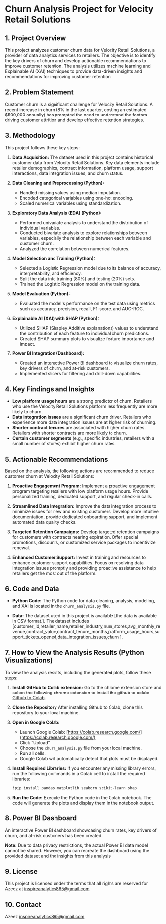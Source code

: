 # Churn Analysis Project for Velocity Retail Solutions

## 1. Project Overview

This project analyzes customer churn data for Velocity Retail Solutions, a provider of data analytics services to retailers. The objective is to identify the key drivers of churn and develop actionable recommendations to improve customer retention. The analysis utilizes machine learning and Explainable AI (XAI) techniques to provide data-driven insights and recommendations for improving customer retention.

## 2. Problem Statement

Customer churn is a significant challenge for Velocity Retail Solutions. A recent increase in churn (8% in the last quarter, costing an estimated \$500,000 annually) has prompted the need to understand the factors driving customer attrition and develop effective retention strategies.

## 3. Methodology

This project follows these key steps:

1.  **Data Acquisition:** The dataset used in this project contains historical customer data from Velocity Retail Solutions. Key data elements include retailer demographics, contract information, platform usage, support interactions, data integration issues, and churn status.

2.  **Data Cleaning and Preprocessing (Python):**
    *   Handled missing values using median imputation.
    *   Encoded categorical variables using one-hot encoding.
    *   Scaled numerical variables using standardization.

3.  **Exploratory Data Analysis (EDA) (Python):**
    *   Performed univariate analysis to understand the distribution of individual variables.
    *   Conducted bivariate analysis to explore relationships between variables, especially the relationship between each variable and customer churn.
    *   Analyzed the correlation between numerical features.

4.  **Model Selection and Training (Python):**
    *   Selected a Logistic Regression model due to its balance of accuracy, interpretability, and efficiency.
    *   Split the data into training (80%) and testing (20%) sets.
    *   Trained the Logistic Regression model on the training data.

5.  **Model Evaluation (Python):**
    *   Evaluated the model's performance on the test data using metrics such as accuracy, precision, recall, F1-score, and AUC-ROC.

6.  **Explainable AI (XAI) with SHAP (Python):**
    *   Utilized SHAP (Shapley Additive explanations) values to understand the contribution of each feature to individual churn predictions.
    *   Created SHAP summary plots to visualize feature importance and impact.

7.  **Power BI Integration (Dashboard):**
    *   Created an interactive Power BI dashboard to visualize churn rates, key drivers of churn, and at-risk customers.
    *   Implemented slicers for filtering and drill-down capabilities.

## 4. Key Findings and Insights

*   **Low platform usage hours** are a strong predictor of churn. Retailers who use the Velocity Retail Solutions platform less frequently are more likely to churn.
*   **Data integration issues** are a significant churn driver. Retailers who experience more data integration issues are at higher risk of churning.
*   **Shorter contract tenures** are associated with higher churn rates. Retailers with shorter contracts are more likely to churn.
*   **Certain customer segments** (e.g., specific industries, retailers with a small number of stores) exhibit higher churn rates.

## 5. Actionable Recommendations

Based on the analysis, the following actions are recommended to reduce customer churn at Velocity Retail Solutions:

1.  **Proactive Engagement Program:** Implement a proactive engagement program targeting retailers with low platform usage hours. Provide personalized training, dedicated support, and regular check-in calls.

2.  **Streamlined Data Integration:** Improve the data integration process to minimize issues for new and existing customers. Develop more intuitive documentation, provide dedicated onboarding support, and implement automated data quality checks.

3.  **Targeted Retention Campaigns:** Develop targeted retention campaigns for customers with contracts nearing expiration. Offer special promotions, discounts, or customized service packages to incentivize renewal.

4.  **Enhanced Customer Support:** Invest in training and resources to enhance customer support capabilities. Focus on resolving data integration issues promptly and providing proactive assistance to help retailers get the most out of the platform.

## 6. Code and Data

*   **Python Code:** The Python code for data cleaning, analysis, modeling, and XAI is located in the `churn_analysis.py` file.

*   **Data:** The dataset used in this project is available [the data is available in CSV format.]. The dataset includes [customer_id,retailer_name,retailer_industry,num_stores,avg_monthly_revenue,contract_value,contract_tenure_months,platform_usage_hours,support_tickets_opened,data_integration_issues,churn
].

## 7. How to View the Analysis Results (Python Visualizations)

To view the analysis results, including the generated plots, follow these steps:

1.  **Install GitHub to Colab extension:** Go to the chrome extension store and select the following chrome extension to install the github to colab: [Github to Colab](https://chrome.google.com/webstore/detail/githubtocolab/amgpgjjokjmgbamipkognjkndhaandck?hl=en).

2.  **Clone the Repository** After installing Github to Colab, clone this repository to your local machine.

3.  **Open in Google Colab:**
    *   Launch Google Colab: [https://colab.research.google.com/](https://colab.research.google.com/)
    *   Click “Upload”
    *   Choose the `churn_analysis.py` file from your local machine.
    * Run all cells.
    * Google Colab will automatically detect that plots must be displayed.

4.  **Install Required Libraries:** If you encounter any missing library errors, run the following commands in a Colab cell to install the required libraries:

    ```bash
    !pip install pandas matplotlib seaborn scikit-learn shap
    ```

5.  **Run the Code:** Execute the Python code in the Colab notebook. The code will generate the plots and display them in the notebook output.

## 8. Power BI Dashboard

An interactive Power BI dashboard showcasing churn rates, key drivers of churn, and at-risk customers has been created.



**Note:** Due to data privacy restrictions, the actual Power BI data model cannot be shared. However, you can recreate the dashboard using the provided dataset and the insights from this analysis.

## 9. License

This project is licensed under the terms that all rights are reserved for Azeez at inspireanalytics865@gmail.com

## 10. Contact

Azeez
inspireanalytics865@gmail.com

